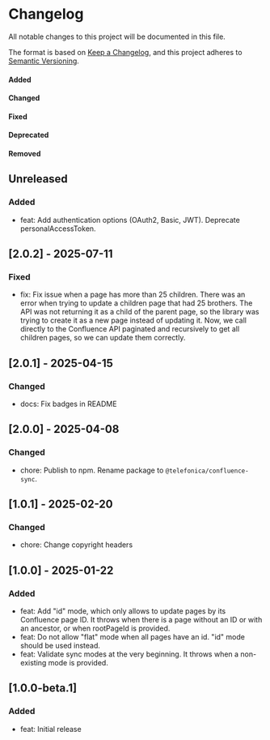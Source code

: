 # Changelog

All notable changes to this project will be documented in this file.

The format is based on [Keep a Changelog](https://keepachangelog.com/en/1.0.0/),
and this project adheres to [Semantic Versioning](https://semver.org/spec/v2.0.0.html).

#### Added
#### Changed
#### Fixed
#### Deprecated
#### Removed

## Unreleased

### Added

* feat: Add authentication options (OAuth2, Basic, JWT). Deprecate personalAccessToken.

## [2.0.2] - 2025-07-11

### Fixed

* fix: Fix issue when a page has more than 25 children. There was an error when trying to update a children page that had 25 brothers. The API was not returning it as a child of the parent page, so the library was trying to create it as a new page instead of updating it. Now, we call directly to the Confluence API paginated and recursively to get all children pages, so we can update them correctly.

## [2.0.1] - 2025-04-15

### Changed

* docs: Fix badges in README

## [2.0.0] - 2025-04-08

### Changed

* chore: Publish to npm. Rename package to `@telefonica/confluence-sync`.

## [1.0.1] - 2025-02-20

### Changed

* chore: Change copyright headers

## [1.0.0] - 2025-01-22

### Added

* feat: Add "id" mode, which only allows to update pages by its Confluence page ID. It throws when there is a page without an ID or with an ancestor, or when rootPageId is provided.
* feat: Do not allow "flat" mode when all pages have an id. "id" mode should be used instead.
* feat: Validate sync modes at the very beginning. It throws when a non-existing mode is provided.

## [1.0.0-beta.1]

### Added

* feat: Initial release
